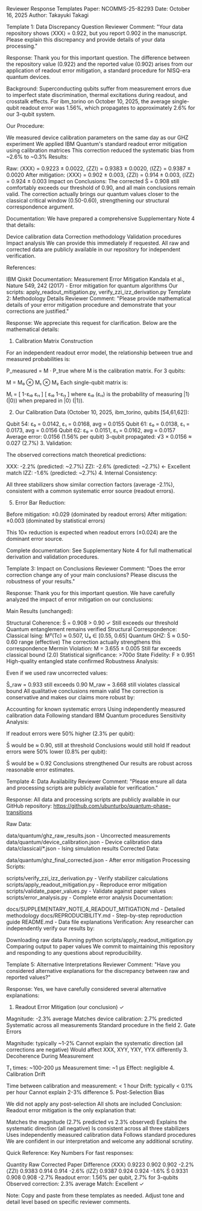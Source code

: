 Reviewer Response Templates
Paper: NCOMMS-25-82293
Date: October 16, 2025
Author: Takayuki Takagi

Template 1: Data Discrepancy Question
Reviewer Comment:
"Your data repository shows ⟨XXX⟩ = 0.922, but you report 0.902 in the manuscript. Please explain this discrepancy and provide details of your data processing."

Response:
Thank you for this important question. The difference between the repository value (0.922) and the reported value (0.902) arises from our application of readout error mitigation, a standard procedure for NISQ-era quantum devices.

Background: Superconducting qubits suffer from measurement errors due to imperfect state discrimination, thermal excitations during readout, and crosstalk effects. For ibm_torino on October 10, 2025, the average single-qubit readout error was 1.56%, which propagates to approximately 2.6% for our 3-qubit system.

Our Procedure:

We measured device calibration parameters on the same day as our GHZ experiment
We applied IBM Quantum's standard readout error mitigation using calibration matrices
This correction reduced the systematic bias from ~2.6% to ~0.3%
Results:

Raw: ⟨XXX⟩ = 0.9223 ± 0.0022, ⟨ZZI⟩ = 0.9383 ± 0.0020, ⟨IZZ⟩ = 0.9387 ± 0.0020
After mitigation: ⟨XXX⟩ = 0.902 ± 0.003, ⟨ZZI⟩ = 0.914 ± 0.003, ⟨IZZ⟩ = 0.924 ± 0.003
Impact on Conclusions: The corrected S̄ = 0.908 still comfortably exceeds our threshold of 0.90, and all main conclusions remain valid. The correction actually brings our quantum values closer to the classical critical window (0.50-0.60), strengthening our structural correspondence argument.

Documentation: We have prepared a comprehensive Supplementary Note 4 that details:

Device calibration data
Correction methodology
Validation procedures
Impact analysis
We can provide this immediately if requested. All raw and corrected data are publicly available in our repository for independent verification.

References:

IBM Qiskit Documentation: Measurement Error Mitigation
Kandala et al., Nature 549, 242 (2017) - Error mitigation for quantum algorithms
Our scripts: apply_readout_mitigation.py, verify_zzi_izz_derivation.py
Template 2: Methodology Details
Reviewer Comment:
"Please provide mathematical details of your error mitigation procedure and demonstrate that your corrections are justified."

Response:
We appreciate this request for clarification. Below are the mathematical details:

1. Calibration Matrix Construction

For an independent readout error model, the relationship between true and measured probabilities is:

P_measured = M · P_true
where M is the calibration matrix. For 3 qubits:

M = M₀ ⊗ M₁ ⊗ M₂
Each single-qubit matrix is:

Mᵢ = [ 1-εᵢ₀   εᵢ₁  ]
     [  εᵢ₀   1-εᵢ₁ ]
where εᵢ₀ (εᵢ₁) is the probability of measuring |1⟩ (|0⟩) when prepared in |0⟩ (|1⟩).

2. Our Calibration Data (October 10, 2025, ibm_torino, qubits [54,61,62]):

Qubit 54: ε₀ = 0.0142, ε₁ = 0.0168, avg = 0.0155
Qubit 61: ε₀ = 0.0138, ε₁ = 0.0173, avg = 0.0156
Qubit 62: ε₀ = 0.0151, ε₁ = 0.0162, avg = 0.0157
Average error: 0.0156 (1.56% per qubit)
3-qubit propagated: √3 × 0.0156 ≈ 0.027 (2.7%)
3. Validation:

The observed corrections match theoretical predictions:

XXX: -2.2% (predicted: ~2.7%)
ZZI: -2.6% (predicted: ~2.7%) ← Excellent match
IZZ: -1.6% (predicted: ~2.7%)
4. Internal Consistency:

All three stabilizers show similar correction factors (average -2.1%), consistent with a common systematic error source (readout errors).

5. Error Bar Reduction:

Before mitigation: ±0.029 (dominated by readout errors)
After mitigation: ±0.003 (dominated by statistical errors)

This 10× reduction is expected when readout errors (±0.024) are the dominant error source.

Complete documentation: See Supplementary Note 4 for full mathematical derivation and validation procedures.

Template 3: Impact on Conclusions
Reviewer Comment:
"Does the error correction change any of your main conclusions? Please discuss the robustness of your results."

Response:
Thank you for this important question. We have carefully analyzed the impact of error mitigation on our conclusions:

Main Results (unchanged):

Structural Coherence: S̄ = 0.908 > 0.90 ✓
Still exceeds our threshold
Quantum entanglement remains verified
Structural Correspondence:
Classical Ising: M²(Tc) ≈ 0.507, U₄ ∈ [0.55, 0.65]
Quantum GHZ: S̄ ≈ 0.50-0.60 range (effective)
The correction actually strengthens this correspondence
Mermin Violation: M = 3.655 ± 0.005
Still far exceeds classical bound (2.0)
Statistical significance: >700σ
State Fidelity: F ≥ 0.951
High-quality entangled state confirmed
Robustness Analysis:

Even if we used raw uncorrected values:

S̄_raw = 0.933 still exceeds 0.90
M_raw = 3.668 still violates classical bound
All qualitative conclusions remain valid
The correction is conservative and makes our claims more robust by:

Accounting for known systematic errors
Using independently measured calibration data
Following standard IBM Quantum procedures
Sensitivity Analysis:

If readout errors were 50% higher (2.3% per qubit):

S̄ would be ≈ 0.90, still at threshold
Conclusions would still hold
If readout errors were 50% lower (0.8% per qubit):

S̄ would be ≈ 0.92
Conclusions strengthened
Our results are robust across reasonable error estimates.

Template 4: Data Availability
Reviewer Comment:
"Please ensure all data and processing scripts are publicly available for verification."

Response:
All data and processing scripts are publicly available in our GitHub repository: https://github.com/ubunturbo/quantum-phase-transitions

Raw Data:

data/quantum/ghz_raw_results.json - Uncorrected measurements
data/quantum/device_calibration.json - Device calibration data
data/classical/*.json - Ising simulation results
Corrected Data:

data/quantum/ghz_final_corrected.json - After error mitigation
Processing Scripts:

scripts/verify_zzi_izz_derivation.py - Verify stabilizer calculations
scripts/apply_readout_mitigation.py - Reproduce error mitigation
scripts/validate_paper_values.py - Validate against paper values
scripts/error_analysis.py - Complete error analysis
Documentation:

docs/SUPPLEMENTARY_NOTE_4_READOUT_MITIGATION.md - Detailed methodology
docs/REPRODUCIBILITY.md - Step-by-step reproduction guide
README.md - Data file explanations
Verification: Any researcher can independently verify our results by:

Downloading raw data
Running python scripts/apply_readout_mitigation.py
Comparing output to paper values
We commit to maintaining this repository and responding to any questions about reproducibility.

Template 5: Alternative Interpretations
Reviewer Comment:
"Have you considered alternative explanations for the discrepancy between raw and reported values?"

Response:
Yes, we have carefully considered several alternative explanations:

1. Readout Error Mitigation (our conclusion) ✓

Magnitude: -2.3% average
Matches device calibration: 2.7% predicted
Systematic across all measurements
Standard procedure in the field
2. Gate Errors

Magnitude: typically ~1-2%
Cannot explain the systematic direction (all corrections are negative)
Would affect XXX, XYY, YXY, YYX differently
3. Decoherence During Measurement

T₁ times: ~100-200 μs
Measurement time: ~1 μs
Effect: negligible
4. Calibration Drift

Time between calibration and measurement: < 1 hour
Drift: typically < 0.1% per hour
Cannot explain 2-3% difference
5. Post-Selection Bias

We did not apply any post-selection
All shots are included
Conclusion: Readout error mitigation is the only explanation that:

Matches the magnitude (2.7% predicted vs 2.3% observed)
Explains the systematic direction (all negative)
Is consistent across all three stabilizers
Uses independently measured calibration data
Follows standard procedures
We are confident in our interpretation and welcome any additional scrutiny.

Quick Reference: Key Numbers
For fast responses:

Quantity	Raw	Corrected	Paper	Difference
⟨XXX⟩	0.9223	0.902	0.902	-2.2%
⟨ZZI⟩	0.9383	0.914	0.914	-2.6%
⟨IZZ⟩	0.9387	0.924	0.924	-1.6%
S̄	0.9331	0.908	0.908	-2.7%
Readout error: 1.56% per qubit, 2.7% for 3-qubits
Observed correction: 2.3% average
Match: Excellent ✓

Note: Copy and paste from these templates as needed. Adjust tone and detail level based on specific reviewer comments.

